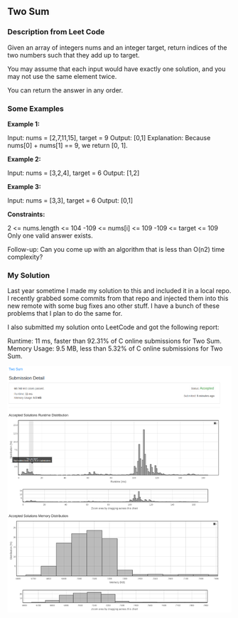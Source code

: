 ## Two Sum

### Description from Leet Code

Given an array of integers nums and an integer target, return indices of the two numbers such that they add up to target.

You may assume that each input would have exactly one solution, and you may not use the same element twice.

You can return the answer in any order.

### Some Examples

**Example 1:**

Input: nums = [2,7,11,15], target = 9
Output: [0,1]
Explanation: Because nums[0] + nums[1] == 9, we return [0, 1].

**Example 2:**

Input: nums = [3,2,4], target = 6
Output: [1,2]

**Example 3:**

Input: nums = [3,3], target = 6
Output: [0,1]

**Constraints:**

2 <= nums.length <= 104
-109 <= nums[i] <= 109
-109 <= target <= 109
Only one valid answer exists.


Follow-up: Can you come up with an algorithm that is less than O(n2) time complexity?
### My Solution

Last year sometime I made my solution to this and included it in a local repo.  I recently grabbed some commits from 
that repo and injected them into this new remote with some bug fixes ano other stuff.  I have a bunch of these problems 
that I plan to do the same for.

I also submitted my solution onto    LeetCode and got the following report:

Runtime: 11 ms, faster than 92.31% of C online submissions for Two Sum.
Memory Usage: 9.5 MB, less than 5.32% of C online submissions for Two Sum.

![Submission report](images/Screenshot_20231113_152331.png)